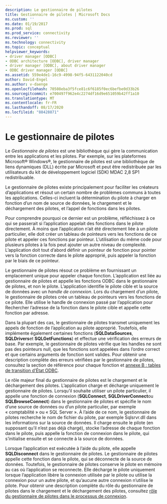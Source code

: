 ```yaml
---
description: Le gestionnaire de pilotes
title: Gestionnaire de pilotes | Microsoft Docs
ms.custom: ''
ms.date: 01/19/2017
ms.prod: sql
ms.prod_service: connectivity
ms.reviewer: ''
ms.technology: connectivity
ms.topic: conceptual
helpviewer_keywords:
- driver manager [ODBC]
- ODBC architecture [ODBC], driver manager
- driver manager [ODBC], about driver manager
- ODBC driver manager [ODBC]
ms.assetid: 559e4de1-16c9-4998-94f5-6431122040cd
author: David-Engel
ms.author: v-daenge
ms.openlocfilehash: 70508eba3f5fce81c6f6185f0ec6befbe0d33b26
ms.sourcegitcommit: e700497f962e4c2274df16d9e651059b42ff1a10
ms.translationtype: MT
ms.contentlocale: fr-FR
ms.lasthandoff: 08/17/2020
ms.locfileid: "88428871"
---
```

# <a name="the-driver-manager"></a>Le gestionnaire de pilotes
Le *Gestionnaire de pilotes* est une bibliothèque qui gère la communication entre les applications et les pilotes. Par exemple, sur les plateformes Microsoft® Windows®, le gestionnaire de pilotes est une bibliothèque de liens dynamiques (DLL) écrite par Microsoft et peut être redistribuée par les utilisateurs du kit de développement logiciel (SDK) MDAC 2,8 SP1 redistribuable.  
  
 Le gestionnaire de pilotes existe principalement pour faciliter les créateurs d’applications et résout un certain nombre de problèmes communs à toutes les applications. Celles-ci incluent la détermination du pilote à charger en fonction d’un nom de source de données, le chargement et le déchargement des pilotes, et l’appel de fonctions dans les pilotes.  
  
 Pour comprendre pourquoi ce dernier est un problème, réfléchissez à ce qui se passerait si l’application appelait des fonctions dans le pilote directement. À moins que l’application n’ait été directement liée à un pilote particulier, elle doit créer un tableau de pointeurs vers les fonctions de ce pilote et appeler ces fonctions par pointeur. L’utilisation du même code pour plusieurs pilotes à la fois peut ajouter un autre niveau de complexité. L’application doit tout d’abord définir un pointeur de fonction pour pointer vers la fonction correcte dans le pilote approprié, puis appeler la fonction par le biais de ce pointeur.  
  
 Le gestionnaire de pilotes résout ce problème en fournissant un emplacement unique pour appeler chaque fonction. L’application est liée au gestionnaire de pilotes et appelle les fonctions ODBC dans le gestionnaire de pilotes, et non le pilote. L’application identifie le pilote cible et la source de données avec un *handle de connexion*. Lors du chargement d’un pilote, le gestionnaire de pilotes crée un tableau de pointeurs vers les fonctions de ce pilote. Elle utilise le handle de connexion passé par l’application pour Rechercher l’adresse de la fonction dans le pilote cible et appelle cette fonction par adresse.  
  
 Dans la plupart des cas, le gestionnaire de pilotes transmet uniquement les appels de fonction de l’application au pilote approprié. Toutefois, elle implémente également certaines fonctions (**SQLDataSources**, **SQLDrivers**et **SQLGetFunctions**) et effectue une vérification des erreurs de base. Par exemple, le gestionnaire de pilotes vérifie que les handles ne sont pas des pointeurs null, que les fonctions sont appelées dans l’ordre correct et que certains arguments de fonction sont valides. Pour obtenir une description complète des erreurs vérifiées par le gestionnaire de pilotes, consultez la section de référence pour chaque fonction et [annexe B : tables de transition d’État ODBC](../../odbc/reference/appendixes/appendix-b-odbc-state-transition-tables.md).  
  
 Le rôle majeur final du gestionnaire de pilotes est le chargement et le déchargement des pilotes. L’application charge et décharge uniquement le gestionnaire de pilotes. Lorsqu’il souhaite utiliser un pilote particulier, il appelle une fonction de connexion (**SQLConnect**, **SQLDriverConnect**ou **SQLBrowseConnect**) dans le gestionnaire de pilotes et spécifie le nom d’une source de données ou d’un pilote particulier, par exemple « comptabilité » ou « SQL Server ». À l’aide de ce nom, le gestionnaire de pilotes recherche le nom de fichier du pilote, par exemple Sqlsrvr.dll dans les informations sur la source de données. Il charge ensuite le pilote (en supposant qu’il n’est pas déjà chargé), stocke l’adresse de chaque fonction dans le pilote, puis appelle la fonction de connexion dans le pilote, qui s’initialise ensuite et se connecte à la source de données.  
  
 Lorsque l’application est exécutée à l’aide du pilote, elle appelle **SQLDisconnect** dans le gestionnaire de pilotes. Le gestionnaire de pilotes appelle cette fonction dans le pilote, qui se déconnecte de la source de données. Toutefois, le gestionnaire de pilotes conserve le pilote en mémoire au cas où l’application se reconnecte. Elle décharge le pilote uniquement lorsque l’application libère la connexion utilisée par le pilote ou utilise la connexion pour un autre pilote, et qu’aucune autre connexion n’utilise le pilote. Pour obtenir une description complète du rôle du gestionnaire de pilotes dans le chargement et le déchargement des pilotes, consultez [rôle du gestionnaire de pilotes dans le processus de connexion](../../odbc/reference/develop-app/driver-manager-s-role-in-the-connection-process.md).

